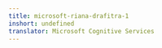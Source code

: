 ```yaml
---
title: microsoft-riana-drafitra-1
inshort: undefined
translator: Microsoft Cognitive Services
---
```




